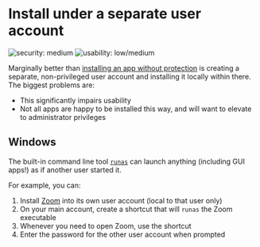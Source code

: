 # Install under a separate user account

![security: medium](https://img.shields.io/badge/security-medium-yellow) ![usability: low/medium](https://img.shields.io/badge/usability-low%2Fmedium-red)

Marginally better than [installing an app without protection](install-native-app-no-sandbox.md) is creating a separate, non-privileged user account and installing it locally within there. The biggest problems are:

* This significantly impairs usability
* Not all apps are happy to be installed this way, and will want to elevate to administrator privileges

## Windows

The built-in command line tool [`runas`](https://docs.microsoft.com/en-us/previous-versions/windows/it-pro/windows-server-2012-r2-and-2012/cc771525(v=ws.11)) can launch anything (including GUI apps!) as if another user started it.

For example, you can:

1. Install [Zoom](/apps/zoom.md) into its own user account (local to that user only)
2. On your main account, create a shortcut that will `runas` the Zoom executable
3. Whenever you need to open Zoom, use the shortcut
4. Enter the password for the other user account when prompted